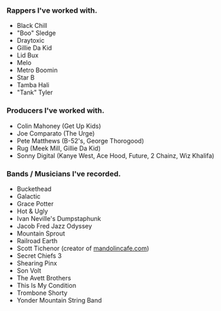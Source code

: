 ### Rappers I've worked with.

* Black Chill
* "Boo" Sledge
* Draytoxic
* Gillie Da Kid
* Lid Bux
* Melo
* Metro Boomin
* Star B
* Tamba Hali
* "Tank" Tyler

### Producers I've worked with.

* Colin Mahoney (Get Up Kids)
* Joe Comparato (The Urge)
* Pete Matthews (B-52's, George Thorogood)
* Rug (Meek Mill, Gillie Da Kid)
* Sonny Digital (Kanye West, Ace Hood, Future, 2 Chainz, Wiz Khalifa)

### Bands / Musicians I've recorded.

* Buckethead
* Galactic
* Grace Potter
* Hot & Ugly
* Ivan Neville's Dumpstaphunk
* Jacob Fred Jazz Odyssey
* Mountain Sprout
* Railroad Earth
* Scott Tichenor (creator of [mandolincafe.com](http://www.mandolincafe.com/))
* Secret Chiefs 3
* Shearing Pinx
* Son Volt
* The Avett Brothers
* This Is My Condition
* Trombone Shorty
* Yonder Mountain String Band

